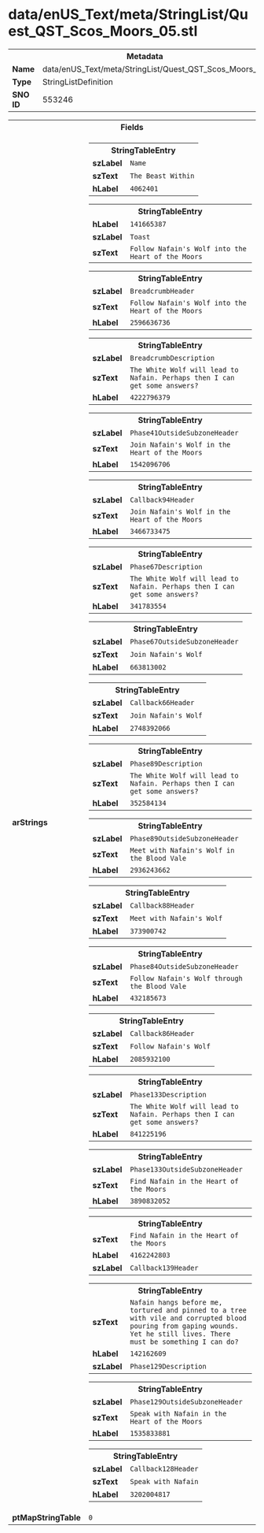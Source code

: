 <h1>data/enUS_Text/meta/StringList/Quest_QST_Scos_Moors_05.stl</h1><table><tr><th colspan="100%">Metadata</th></tr><tr><td><b>Name</b></td><td>data/enUS_Text/meta/StringList/Quest_QST_Scos_Moors_05.stl</td></tr><tr><td><b>Type</b></td><td>StringListDefinition</td></tr><tr><td><b>SNO ID</b></td><td>553246</td></tr></table>

<table><tr><th colspan="100%">Fields</th></tr><tr><td><b>arStrings</b></td><td><table><tr><th colspan="100%">StringTableEntry</th></tr><tr><td><b>szLabel</b></td><td><code>Name</code></td></tr><tr><td><b>szText</b></td><td><code>The Beast Within</code></td></tr><tr><td><b>hLabel</b></td><td><code>4062401</code></td></tr></table>


<table><tr><th colspan="100%">StringTableEntry</th></tr><tr><td><b>hLabel</b></td><td><code>141665387</code></td></tr><tr><td><b>szLabel</b></td><td><code>Toast</code></td></tr><tr><td><b>szText</b></td><td><code>Follow Nafain's Wolf into the Heart of the Moors</code></td></tr></table>


<table><tr><th colspan="100%">StringTableEntry</th></tr><tr><td><b>szLabel</b></td><td><code>BreadcrumbHeader</code></td></tr><tr><td><b>szText</b></td><td><code>Follow Nafain's Wolf into the Heart of the Moors</code></td></tr><tr><td><b>hLabel</b></td><td><code>2596636736</code></td></tr></table>


<table><tr><th colspan="100%">StringTableEntry</th></tr><tr><td><b>szLabel</b></td><td><code>BreadcrumbDescription</code></td></tr><tr><td><b>szText</b></td><td><code>The White Wolf will lead to Nafain. Perhaps then I can get some answers? </code></td></tr><tr><td><b>hLabel</b></td><td><code>4222796379</code></td></tr></table>


<table><tr><th colspan="100%">StringTableEntry</th></tr><tr><td><b>szLabel</b></td><td><code>Phase41OutsideSubzoneHeader</code></td></tr><tr><td><b>szText</b></td><td><code>Join Nafain's Wolf in the Heart of the Moors</code></td></tr><tr><td><b>hLabel</b></td><td><code>1542096706</code></td></tr></table>


<table><tr><th colspan="100%">StringTableEntry</th></tr><tr><td><b>szLabel</b></td><td><code>Callback94Header</code></td></tr><tr><td><b>szText</b></td><td><code>Join Nafain's Wolf in the Heart of the Moors</code></td></tr><tr><td><b>hLabel</b></td><td><code>3466733475</code></td></tr></table>


<table><tr><th colspan="100%">StringTableEntry</th></tr><tr><td><b>szLabel</b></td><td><code>Phase67Description</code></td></tr><tr><td><b>szText</b></td><td><code>The White Wolf will lead to Nafain. Perhaps then I can get some answers? </code></td></tr><tr><td><b>hLabel</b></td><td><code>341783554</code></td></tr></table>


<table><tr><th colspan="100%">StringTableEntry</th></tr><tr><td><b>szLabel</b></td><td><code>Phase67OutsideSubzoneHeader</code></td></tr><tr><td><b>szText</b></td><td><code>Join Nafain's Wolf</code></td></tr><tr><td><b>hLabel</b></td><td><code>663813002</code></td></tr></table>


<table><tr><th colspan="100%">StringTableEntry</th></tr><tr><td><b>szLabel</b></td><td><code>Callback66Header</code></td></tr><tr><td><b>szText</b></td><td><code>Join Nafain's Wolf</code></td></tr><tr><td><b>hLabel</b></td><td><code>2748392066</code></td></tr></table>


<table><tr><th colspan="100%">StringTableEntry</th></tr><tr><td><b>szLabel</b></td><td><code>Phase89Description</code></td></tr><tr><td><b>szText</b></td><td><code>The White Wolf will lead to Nafain. Perhaps then I can get some answers? </code></td></tr><tr><td><b>hLabel</b></td><td><code>352584134</code></td></tr></table>


<table><tr><th colspan="100%">StringTableEntry</th></tr><tr><td><b>szLabel</b></td><td><code>Phase89OutsideSubzoneHeader</code></td></tr><tr><td><b>szText</b></td><td><code>Meet with Nafain's Wolf in the Blood Vale</code></td></tr><tr><td><b>hLabel</b></td><td><code>2936243662</code></td></tr></table>


<table><tr><th colspan="100%">StringTableEntry</th></tr><tr><td><b>szLabel</b></td><td><code>Callback88Header</code></td></tr><tr><td><b>szText</b></td><td><code>Meet with Nafain's Wolf</code></td></tr><tr><td><b>hLabel</b></td><td><code>373900742</code></td></tr></table>


<table><tr><th colspan="100%">StringTableEntry</th></tr><tr><td><b>szLabel</b></td><td><code>Phase84OutsideSubzoneHeader</code></td></tr><tr><td><b>szText</b></td><td><code>Follow Nafain's Wolf through the Blood Vale</code></td></tr><tr><td><b>hLabel</b></td><td><code>432185673</code></td></tr></table>


<table><tr><th colspan="100%">StringTableEntry</th></tr><tr><td><b>szLabel</b></td><td><code>Callback86Header</code></td></tr><tr><td><b>szText</b></td><td><code>Follow Nafain's Wolf</code></td></tr><tr><td><b>hLabel</b></td><td><code>2085932100</code></td></tr></table>


<table><tr><th colspan="100%">StringTableEntry</th></tr><tr><td><b>szLabel</b></td><td><code>Phase133Description</code></td></tr><tr><td><b>szText</b></td><td><code>The White Wolf will lead to Nafain. Perhaps then I can get some answers? </code></td></tr><tr><td><b>hLabel</b></td><td><code>841225196</code></td></tr></table>


<table><tr><th colspan="100%">StringTableEntry</th></tr><tr><td><b>szLabel</b></td><td><code>Phase133OutsideSubzoneHeader</code></td></tr><tr><td><b>szText</b></td><td><code>Find Nafain in the Heart of the Moors</code></td></tr><tr><td><b>hLabel</b></td><td><code>3890832052</code></td></tr></table>


<table><tr><th colspan="100%">StringTableEntry</th></tr><tr><td><b>szText</b></td><td><code>Find Nafain in the Heart of the Moors</code></td></tr><tr><td><b>hLabel</b></td><td><code>4162242803</code></td></tr><tr><td><b>szLabel</b></td><td><code>Callback139Header</code></td></tr></table>


<table><tr><th colspan="100%">StringTableEntry</th></tr><tr><td><b>szText</b></td><td><code>Nafain hangs before me, tortured and pinned to a tree with vile and corrupted blood pouring from gaping wounds. Yet he still lives. There must be something I can do?</code></td></tr><tr><td><b>hLabel</b></td><td><code>142162609</code></td></tr><tr><td><b>szLabel</b></td><td><code>Phase129Description</code></td></tr></table>


<table><tr><th colspan="100%">StringTableEntry</th></tr><tr><td><b>szLabel</b></td><td><code>Phase129OutsideSubzoneHeader</code></td></tr><tr><td><b>szText</b></td><td><code>Speak with Nafain in the Heart of the Moors</code></td></tr><tr><td><b>hLabel</b></td><td><code>1535833881</code></td></tr></table>


<table><tr><th colspan="100%">StringTableEntry</th></tr><tr><td><b>szLabel</b></td><td><code>Callback128Header</code></td></tr><tr><td><b>szText</b></td><td><code>Speak with Nafain</code></td></tr><tr><td><b>hLabel</b></td><td><code>3202004817</code></td></tr></table>


</td></tr><tr><td><b>ptMapStringTable</b></td><td><code>0</code></td></tr></table>

